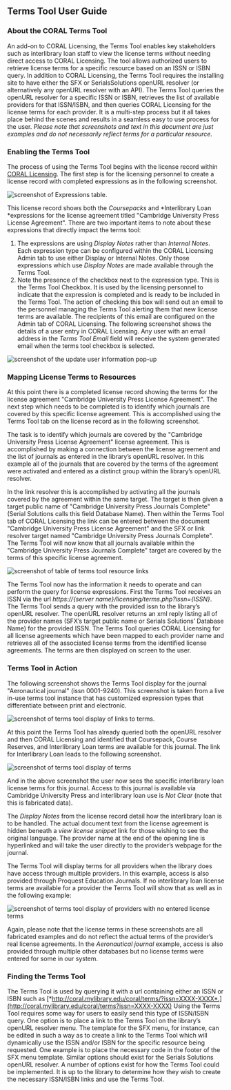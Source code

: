 Terms Tool User Guide
---------------------

### About the CORAL Terms Tool
An add-on to CORAL Licensing, the Terms Tool enables key stakeholders such as interlibrary loan staff to view the license terms without needing direct access to CORAL Licensing. The tool allows authorized users to retrieve license terms for a specific resource based on an ISSN or ISBN query. In addition to CORAL Licensing, the Terms Tool requires the installing site to have either the SFX or SerialsSolutions openURL resolver (or alternatively any openURL resolver with an API). The Terms Tool queries the openURL resolver for a specific ISSN or ISBN, retrieves the list of available providers for that ISSN/ISBN, and then queries CORAL Licensing for the license terms for each provider. It is a multi-step process but it all takes place behind the scenes and results in a seamless easy to use process for the user.
*Please note that screenshots and text in this document are just examples and do not necessarily reflect terms for a particular resource.*

### Enabling the Terms Tool

The process of using the Terms Tool begins with the license record within [CORAL Licensing](http://coral-documentation.readthedocs.io/en/latest/licensing.html). The first step is for the licensing personnel to create a license record with completed expressions as in the following screenshot.

![screenshot of Expressions table.](img/terms/termsCompletedExpressions.png)

This license record  shows both the *Coursepacks* and *Interlibrary Loan *expressions for the license agreement titled "Cambridge University Press License Agreement". There are two important items to note about these expressions that directly impact the terms tool:


1. The expressions are using *Display Notes* rather than *Internal Notes*. Each expression type can be configured within the CORAL Licensing Admin tab to use either Display or Internal Notes. Only those expressions which use *Display Notes* are made available through the Terms Tool. 
2. Note the presence of the checkbox next to the expression type. This is the Terms Tool Checkbox. It is used by the licensing personnel to indicate that the expression is completed and is ready to be included in the Terms Tool. The action of checking this box will send out an email to the personnel managing the Terms Tool alerting them that new license terms are available. The recipients of this email are configured on the Admin tab of CORAL Licensing. The following screenshot shows the details of a user entry in CORAL Licensing. Any user with an email address in the *Terms Tool Email* field will receive the system generated email when the terms tool
 checkbox is selected.


![screenshot of the update user information pop-up](img/terms/termsToolEmail.png)

### Mapping License Terms to Resources

At this point there is a completed license record showing the terms for the license agreement "Cambridge University Press License Agreement". The next step which needs to be completed is to identify which journals are covered by this specific license agreement. This is accomplished using the Terms Tool tab on the license record as in the following screenshot.

The task is to identify which journals are covered by the "Cambridge University Press License Agreement" license agreement. This is accomplished by making a connection between the license agreement and the list of journals as entered in the library’s openURL resolver. In this example all of the journals that are covered by the terms of the agreement were activated and entered as a distinct group within the  library’s openURL resolver. 

In the link resolver this is accomplished by activating all the journals covered by the agreement within the same target. The target is then given a target public name of "Cambridge University Press Journals Complete" (Serial Solutions calls this field Database Name). Then within the
Terms Tool tab of CORAL Licensing the link can be entered between
the document "Cambridge University Press License Agreement" and the SFX or link resolver target named "Cambridge University Press Journals Complete". The Terms Tool will now know that all journals available within the "Cambridge University Press Journals Complete" target are covered by the terms of this specific license agreement.

![screenshot of table of terms tool resource links](img/terms/termsResourceLink.PNG)

The Terms Tool now has the information it needs to operate and can perform the query for license expressions. First the Terms Tool receives an ISSN via the url *https://{server name}/licensing/terms.php?issn={ISSN}*. The Terms Tool sends a query with the provided issn to the library’s openURL resolver. The openURL resolver returns an xml reply listing all of the provider names (SFX’s target public name or Serials Solutions’ Database Name) for the provided ISSN. The Terms Tool queries CORAL Licensing for all license  agreements which have been mapped to each provider name and retrieves  all of the associated license terms from the identified license agreements. The terms are then displayed on screen to the user.


### Terms Tool in Action

The following screenshot shows the Terms Tool display for the journal "Aeronautical journal" (issn 0001-9240).  This screenshot is taken from a live in-use terms tool instance that has customized expression types that differentiate between print and electronic.  

![screenshot of terms tool display of links to terms.](img/terms/TermsDisplayLinks.PNG)

At this point the Terms Tool has already queried both the openURL resolver and then CORAL Licensing and identified that Coursepack, Course Reserves, and Interlibrary Loan terms are available for this journal. The link for Interlibrary Loan leads to the following screenshot.  

![screenshot of terms tool display of terms](img/terms/termsTermsDisplay.png)

And in the above screenshot the user now sees the specific interlibrary loan license terms for this journal. Access to this journal is available via Cambridge University Press and interlibrary loan use is *Not Clear* (note that this is fabricated data).  

The *Display Notes* from the license record detail how the interlibrary loan is to be handled. The actual document text from the license agreement is hidden beneath a *view license snippet* link for those wishing to see the original language. The provider name at the end of the opening line is hyperlinked and will take the user directly to the provider’s webpage for the journal. 

The Terms Tool will display terms for all providers when the library does have access through multiple providers.  In this example, access is also provided through Proquest Education Journals.  If no interlibrary loan license terms are available for a provider the Terms Tool will show that as well as in the
following example:

![screenshot of terms tool display of providers with no entered license terms](img/terms/termsProviderNoTerms.png)


Again, please note that the license terms in these screenshots are all
fabricated examples and do not reflect the actual terms of the
provider’s real license agreements. In the *Aeronautical journal* example, access is also provided through multiple other databases but no license terms were entered for some in our system. 



### Finding the Terms Tool

 The Terms Tool is used by querying it with a url containing either an
 ISSN or ISBN such as
 [*http://coral.mylibrary.edu/coral/terms/?issn=XXXX-XXXX*.](http://coral.mylibrary.edu/coral/terms?issn=XXXX-XXXX)
 Using the Terms Tool requires some way for users to easily send this
 type of ISSN/ISBN query. One option is to place a link to the Terms
 Tool on the library’s openURL resolver menu. The template for the SFX
 menu, for instance, can be edited in such a way as to create a link to
 the Terms Tool which will dynamically use the ISSN and/or ISBN for the
 specific resource being requested. One example is to place the necessary
 code in the footer of the SFX menu template. Similar options should
 exist for the Serials Solutions openURL resolver. A number of options
 exist for how the Terms Tool could be implemented. It is up to
 the library to determine how they wish to create the necessary
 ISSN/ISBN links and use the Terms Tool.




